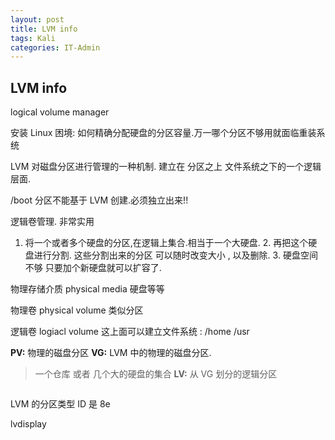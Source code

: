 ```yaml
---
layout: post
title: LVM info  
tags: Kali
categories: IT-Admin
---
```


## LVM info
 logical volume manager  
 
安装 Linux 困境:
如何精确分配硬盘的分区容量.万一哪个分区不够用就面临重装系统

LVM 对磁盘分区进行管理的一种机制.
建立在 分区之上 文件系统之下的一个逻辑层面.

/boot 分区不能基于 LVM 创建.必须独立出来!!






  逻辑卷管理. 非常实用

1. 将一个或者多个硬盘的分区,在逻辑上集合.相当于一个大硬盘. 
	2. 再把这个硬盘进行分割. 这些分割出来的分区 可以随时改变大小 , 以及删除. 
		3. 硬盘空间不够 只要加个新硬盘就可以扩容了.





物理存储介质 physical media 
  硬盘等等

物理卷 physical volume
  类似分区

逻辑卷 logiacl volume
  这上面可以建立文件系统 : /home /usr

**PV:** 物理的磁盘分区
**VG:** LVM 中的物理的磁盘分区.
> 一个仓库 或者 几个大的硬盘的集合
**LV:** 从 VG 划分的逻辑分区


![]()

 


LVM 的分区类型 ID 是 8e


lvdisplay






